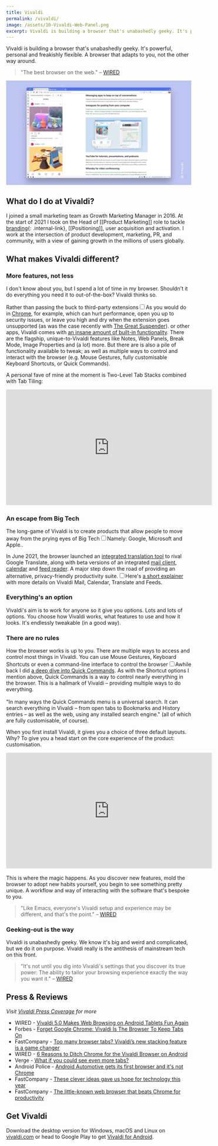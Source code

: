 ```yaml
---
title: Vivaldi
permalink: /vivaldi/
image: /assets/10-Vivaldi-Web-Panel.png
excerpt: Vivaldi is building a browser that's unabashedly geeky. It's powerful, personal and flexible. A browser that adapts to you, not the other way around.
---
```


Vivaldi is building a browser that's unabashedly geeky. It's powerful, personal and freakishly flexible. A browser that adapts to you, not the other way around.

> "The best browser on the web." – [WIRED](https://www.wired.com/story/vivaldi-5-review/)

![Vivaldi Browser](/assets/10-Vivaldi-Web-Panel.webp)

## What do I do at Vivaldi?
I joined a small marketing team as Growth Marketing Manager in 2016. At the start of 2021 I took on the Head of [[Product Marketing]] role to tackle [branding](/branding-a-browser){: .internal-link}, [[Positioning]], user acquisition and activation. I work at the intersection of product development, marketing, PR, and community, with a view of gaining growth in the millions of users globally.

## What makes Vivaldi different?

### More features, not less
I don't know about you, but I spend a lot of time in my browser. Shouldn't it do everything you need it to out-of-the-box? Vivaldi thinks so. 

Rather than passing the buck to third-party extensions<input type="checkbox" id="cb5" /><label for="cb5"><sup></sup></label><span><span class="footnote-inner">As you would do in [Chrome](https://www.google.com/chrome/), for example, which can hurt performance, open you up to security issues, or leave you high and dry when the extension goes unsupported (as was the case recently with [The Great Suspender](https://www.theverge.com/2021/2/4/22266798/chrome-blocks-the-great-suspender-disabled-malware-tab-recovery)).</span></span> or other apps, Vivaldi comes with [an insane amount of built-in functionality](https://vivaldi.com/features/). There are the flagship, unique-to-Vivaldi features like Notes, Web Panels, Break Mode, Image Properties and (a lot) more. But there are is also a pile of functionality available to tweak; as well as multiple ways to control and interact with the browser (e.g. Mouse Gestures, fully customisable Keyboard Shortcuts, or Quick Commands).

A personal fave of mine at the moment is Two-Level Tab Stacks combined with Tab Tiling:

<div class="videoWrapper">
<iframe width="560" height="315" src="https://www.youtube.com/embed/xgiSSngNuo0" title="YouTube video player" frameborder="0" allow="accelerometer; autoplay; clipboard-write; encrypted-media; gyroscope; picture-in-picture" allowfullscreen></iframe>
</div>

### An escape from Big Tech
The long-game of Vivaldi is to create products that allow people to move away from the prying eyes of Big Tech<input type="checkbox" id="cb7" /><label for="cb7"><sup></sup></label><span><span class="footnote-inner">Namely: Google, Microsoft and Apple.</span></span>. 

In June 2021, the browser launched an [integrated translation tool](https://vivaldi.com/features/translate) to rival Google Translate, along with beta versions of an integrated [mail client](https://vivaldi.com/features/mail/), [calendar](https://vivaldi.com/features/calendar/) and [feed reader](https://vivaldi.com/features/feed-reader/). A major step down the road of providing an alternative, privacy-friendly productivity suite.<input type="checkbox" id="cb9" /><label for="cb9"><sup></sup></label><span><span class="footnote-inner">Here's [a short explainer](https://youtu.be/C3PEIoWSsKI) with more details on Vivaldi Mail, Calendar, Translate and Feeds.</span></span>

### Everything's an option
Vivaldi's aim is to work for anyone so it give you options. Lots and lots of options. You choose how Vivaldi works, what features to use and how it looks. It's endlessly tweakable (in a good way).

### There are no rules
How the browser works is up to you. There are multiple ways to access and control most things in Vivaldi. You can use Mouse Gestures, Keyboard Shortcuts or even a command-line interface to control the browser<input type="checkbox" id="cb8" /><label for="cb8"><sup></sup></label><span><span class="footnote-inner">Awhile back I did [a deep dive into Quick Commands](https://vivaldi.com/blog/quick-commands-guide/). As with the Shortcut options I mention above, Quick Commands is a way to control nearly everything in the browser. This is a hallmark of Vivaldi – providing multiple ways to do everything.<br><br>"In many ways the Quick Commands menu is a universal search. It can search everything in Vivaldi – from open tabs to Bookmarks and History entries – as well as the web, using any installed search engine." </span></span> (all of which are fully customisable, of course).

When you first install Vivaldi, it gives you a choice of three default layouts. Why? To give you a head start on the core experience of the product: customisation.

<div class="videoWrapper"><iframe width="560" height="315" src="https://www.youtube.com/embed/cqB0nrQ3gco" title="YouTube video player" frameborder="0" allow="accelerometer; autoplay; clipboard-write; encrypted-media; gyroscope; picture-in-picture" allowfullscreen></iframe></div>

This is where the magic happens. As you discover new features, mold the browser to adopt new habits yourself, you begin to see something pretty unique. A workflow and way of interacting with the software that's bespoke to you.

> "Like Emacs, everyone's Vivaldi setup and experience may be different, and that's the point."  – [WIRED](https://www.wired.com/story/vivaldi-4-2021/)


### Geeking-out is the way
Vivaldi is unabashedly geeky. We know it's big and weird and complicated, but we do it on purpose. Vivaldi really is the antithesis of mainstream tech on this front.

>  "It's not until you dig into Vivaldi's settings that you discover its true power: The ability to tailor your browsing experience exactly the way you want it." – [WIRED](https://www.wired.com/story/vivaldi-4-2021/)

## Press & Reviews
_Visit [Vivaldi Press Coverage](https://vivaldi.com/press-coverage/) for more_

- WIRED	- [Vivaldi 5.0 Makes Web Browsing on Android Tablets Fun Again](https://www.wired.com/story/vivaldi-5-review/)
- Forbes - [Forget Google Chrome: Vivaldi Is The Browser To Keep Tabs On](https://www.forbes.com/sites/barrycollins/2021/01/28/forget-google-chrome-vivaldi-is-the-browser-to-keep-tabs-on/)
- FastCompany - [Too many browser tabs? Vivaldi’s new stacking feature is a game changer](https://www.fastcompany.com/90598613/too-many-tabs-vivaldi-two-row-tab-stacking-feature)
- WIRED - [6 Reasons to Ditch Chrome for the Vivaldi Browser on Android](https://www.wired.com/story/try-vivaldi-browser-android-chrome/)
- Verge - [What if you could see even more tabs?](https://www.theverge.com/2021/1/28/22253198/vivaldi-web-browser-stacked-tabs-hoarding)
- Android Police - [Android Automotive gets its first browser and it's not Chrome](https://www.androidpolice.com/android-automotive-gets-its-first-browser-and-its-not-chrome/)
- FastCompany - [These clever ideas gave us hope for technology this year](https://www.fastcompany.com/90705860/best-new-ideas-in-tech)
- FastCompany - [The little-known web browser that beats Chrome for productivity](https://www.fastcompany.com/90684502/best-productivity-browser-vivaldi-chrome)


## Get Vivaldi

Download the desktop version for Windows, macOS and Linux on [vivaldi.com](https://vivaldi.com/download/) or head to Google Play to get [Vivaldi for Android](https://play.google.com/store/apps/details?id=com.vivaldi.browser).